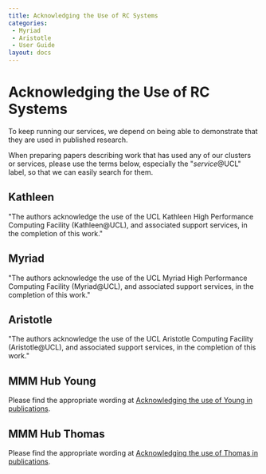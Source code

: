 ```yaml
---
title: Acknowledging the Use of RC Systems
categories:
 - Myriad
 - Aristotle
 - User Guide
layout: docs
---
```


# Acknowledging the Use of RC Systems

To keep running our services, we depend on being able to demonstrate that
they are used in published research.

When preparing papers describing work that has used any of our clusters or
services, please use the terms below, especially the "*service*@UCL" label,
so that we can easily search for them.

## Kathleen

"The authors acknowledge the use of the UCL Kathleen High Performance
Computing Facility (Kathleen@UCL), and associated support services, in the
completion of this work."

## Myriad

"The authors acknowledge the use of the UCL Myriad High Performance
Computing Facility (Myriad@UCL), and associated support services, in the
completion of this work."

## Aristotle

"The authors acknowledge the use of the UCL Aristotle Computing Facility
(Aristotle@UCL), and associated support services, in the completion of
this work."

## MMM Hub Young

Please find the appropriate wording at [Acknowledging the use of Young in publications](Young.md#acknowledging-the-use-of-young-in-publications).

## MMM Hub Thomas

Please find the appropriate wording at [Acknowledging the use of Thomas in publications](Thomas.md#acknowledging-the-use-of-thomas-in-publications).

